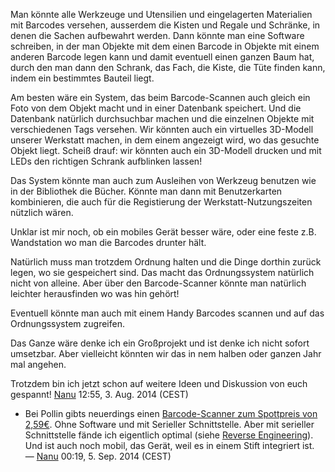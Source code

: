 <onlyinclude>Man könnte alle Werkzeuge und Utensilien und eingelagerten
Materialien mit Barcodes versehen, ausserdem die Kisten und Regale und
Schränke, in denen die Sachen aufbewahrt werden. Dann könnte man eine
Software schreiben, in der man Objekte mit dem einen Barcode in Objekte
mit einem anderen Barcode legen kann und damit eventuell einen ganzen
Baum hat, durch den man dann den Schrank, das Fach, die Kiste, die Tüte
finden kann, indem ein bestimmtes Bauteil liegt. </onlyinclude>

Am besten wäre ein System, das beim Barcode-Scannen auch gleich ein Foto
von dem Objekt macht und in einer Datenbank speichert. Und die Datenbank
natürlich durchsuchbar machen und die einzelnen Objekte mit
verschiedenen Tags versehen. Wir könnten auch ein virtuelles 3D-Modell
unserer Werkstatt machen, in dem einem angezeigt wird, wo das gesuchte
Objekt liegt. Scheiß drauf: wir könnten auch ein 3D-Modell drucken und
mit LEDs den richtigen Schrank aufblinken lassen\!

Das System könnte man auch zum Ausleihen von Werkzeug benutzen wie in
der Bibliothek die Bücher. Könnte man dann mit Benutzerkarten
kombinieren, die auch für die Registierung der Werkstatt-Nutzungszeiten
nützlich wären.

Unklar ist mir noch, ob ein mobiles Gerät besser wäre, oder eine feste
z.B. Wandstation wo man die Barcodes drunter hält.

Natürlich muss man trotzdem Ordnung halten und die Dinge dorthin zurück
legen, wo sie gespeichert sind. Das macht das Ordnungssystem natürlich
nicht von alleine. Aber über den Barcode-Scanner könnte man natürlich
leichter herausfinden wo was hin gehört\!

Eventuell könnte man auch mit einem Handy Barcodes scannen und auf das
Ordnungssystem zugreifen.

Das Ganze wäre denke ich ein Großprojekt und ist denke ich nicht sofort
umsetzbar. Aber vielleicht könnten wir das in nem halben oder ganzen
Jahr mal angehen.

Trotzdem bin ich jetzt schon auf weitere Ideen und Diskussion von euch
gespannt\! [Nanu](Benutzer:Nanu "wikilink") 12:55, 3. Aug. 2014 (CEST)

  -
    Bei Pollin gibts neuerdings einen [Barcode-Scanner zum Spottpreis
    von 2,59€](http://www.pollin.de/shop/dt/ODk5MDkyOTk-/Computer_und_Zubehoer/Hardware/Drucker_Scanner_Zubehoer/Barcode_Scan_Stift_SYMBOL_CyberPen.html).
    Ohne Software und mit Serieller Schnittstelle. Aber mit serieller
    Schnittstelle fände ich eigentlich optimal (siehe [Reverse
    Engineering](Reverse_Engineering "wikilink")). Und ist auch noch
    mobil, das Gerät, weil es in einem Stift integriert ist. —
    [Nanu](Benutzer:Nanu "wikilink") 00:19, 5. Sep. 2014 (CEST)